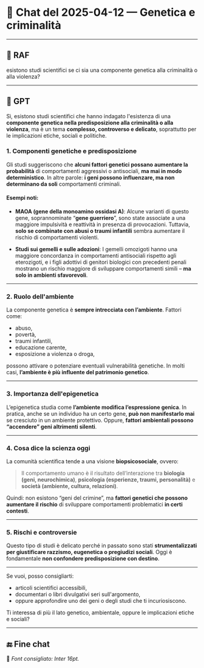 # 📅 Chat del 2025-04-12 — Genetica e criminalità

---

## 👤 **RAF**

esistono studi scientifici se ci sia una componente genetica alla criminalità o alla violenza?

---

## 🤖 **GPT**

Sì, esistono studi scientifici che hanno indagato l'esistenza di una **componente genetica nella predisposizione alla criminalità o alla violenza**, ma è un tema **complesso, controverso e delicato**, soprattutto per le implicazioni etiche, sociali e politiche.

### 1. **Componenti genetiche e predisposizione**
Gli studi suggeriscono che **alcuni fattori genetici possano aumentare la probabilità** di comportamenti aggressivi o antisociali, **ma mai in modo deterministico**. In altre parole: **i geni possono influenzare, ma non determinano da soli** comportamenti criminali.

#### Esempi noti:
- **MAOA (gene della monoamino ossidasi A)**: Alcune varianti di questo gene, soprannominate “**gene guerriero**”, sono state associate a una maggiore impulsività e reattività in presenza di provocazioni. Tuttavia, **solo se combinate con abusi o traumi infantili** sembra aumentare il rischio di comportamenti violenti.
  
- **Studi sui gemelli e sulle adozioni**: I gemelli omozigoti hanno una maggiore concordanza in comportamenti antisociali rispetto agli eterozigoti, e i figli adottivi di genitori biologici con precedenti penali mostrano un rischio maggiore di sviluppare comportamenti simili – **ma solo in ambienti sfavorevoli**.

---

### 2. **Ruolo dell'ambiente**
La componente genetica è **sempre intrecciata con l’ambiente**. Fattori come:
- abuso,
- povertà,
- traumi infantili,
- educazione carente,
- esposizione a violenza o droga,

possono attivare o potenziare eventuali vulnerabilità genetiche. In molti casi, **l’ambiente è più influente del patrimonio genetico**.

---

### 3. **Importanza dell'epigenetica**
L’epigenetica studia come **l’ambiente modifica l’espressione genica**. In pratica, anche se un individuo ha un certo gene, **può non manifestarlo mai** se cresciuto in un ambiente protettivo. Oppure, **fattori ambientali possono “accendere” geni altrimenti silenti**.

---

### 4. **Cosa dice la scienza oggi**
La comunità scientifica tende a una visione **biopsicosociale**, ovvero:
> Il comportamento umano è il risultato dell’interazione tra **biologia (geni, neurochimica)**, **psicologia (esperienze, traumi, personalità)** e **società (ambiente, cultura, relazioni)**.

Quindi: non esistono “geni del crimine”, ma **fattori genetici che possono aumentare il rischio** di sviluppare comportamenti problematici **in certi contesti**.

---

### 5. **Rischi e controversie**
Questo tipo di studi è delicato perché in passato sono stati **strumentalizzati per giustificare razzismo, eugenetica o pregiudizi sociali**. Oggi è fondamentale **non confondere predisposizione con destino**.

---

Se vuoi, posso consigliarti:
- articoli scientifici accessibili,
- documentari o libri divulgativi seri sull'argomento,
- oppure approfondire uno dei geni o degli studi che ti incuriosiscono.

Ti interessa di più il lato genetico, ambientale, oppure le implicazioni etiche e sociali?

---

## 🔚 Fine chat

📌 *Font consigliato: Inter 16pt.*
